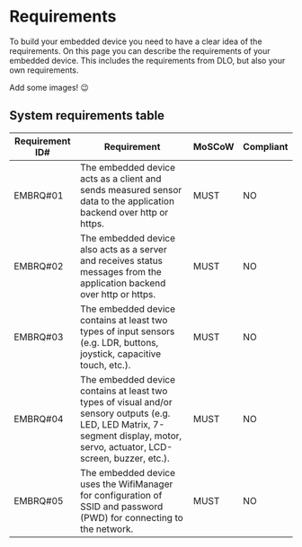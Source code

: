 # Requirements

To build your embedded device you need to have a clear idea of the requirements. On this page you can describe the requirements of your embedded device. This includes the requirements from DLO, but also your own requirements.

Add some images! 😉

## System requirements table
| **Requirement ID#** | **Requirement**                                                                                                                                                               | **MoSCoW** | **Compliant** |
|---------------------|-------------------------------------------------------------------------------------------------------------------------------------------------------------------------------|------------|---------------|
| EMBRQ#01            | The embedded device acts as a client and sends measured sensor data to the application backend over http or https.                                                            | MUST       | NO            |
| EMBRQ#02            | The embedded device also acts as a server and receives status messages from the application backend over http or https.                                                       | MUST       | NO            |
| EMBRQ#03            | The embedded device contains at least two types of input sensors (e.g. LDR, buttons, joystick, capacitive touch, etc.).                                                       | MUST       | NO            |
| EMBRQ#04            | The embedded device contains at least two types of visual and/or sensory outputs (e.g. LED, LED Matrix, 7-segment display, motor, servo, actuator, LCD-screen, buzzer, etc.). | MUST       | NO            |
| EMBRQ#05            | The embedded device uses the WifiManager for configuration of SSID and password (PWD) for connecting to the network.                                                          | MUST       | NO            |
 